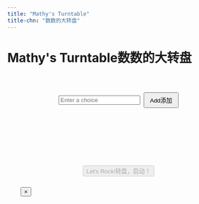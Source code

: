 ```yaml
---
title: "Mathy's Turntable"
title-chn: "数数的大转盘"
---
```


<style>
    .container {
        max-width: 600px;
        margin: 30px auto;
        background: var(--secondary-light);
        border-radius: 16px;
        box-shadow: 0 4px 18px var(--shadow-color);
        padding: 30px;
    }

    .choices-list {
        display: flex;
        flex-wrap: nowrap;
        gap: 10px;
        justify-content: flex-start;
        height: 50px;
        overflow-x: auto;           /* <-- enables horizontal scrolling */
        overflow-y: hidden;         /* optional, disable vertical scroll */
        align-items: center;        /* vertically center items */
    }

    .choice-item button {
        background: snow;
        border: 1px solid darkslategray;
        cursor: pointer;
        font-size: 12px;
        padding-top: 8px;
        padding-bottom: 8px;
        padding-left: 15px;
        padding-right: 5px;
        color: darkslategray;
        white-space: nowrap;
    }
    .choice-item button:hover {
        background: whitesmoke;
        border: 1px solid darkred;
        color: darkred;
    }
    .choice-item button:active {
        background: lightgray;
        border: 1px solid darkred;
        color: darkslategray;
    }

    #add-choice-form {
        margin-bottom: 18px;
        display: flex;
        justify-content: center;
        align-items: center;
        gap: 8px; }

    #turntable-wrapper {
        margin: 28px auto 24px auto;
        display: flex;
        flex-direction: column;
        align-items: center;
    }

    #turntable-canvas {
        display: block;
        margin: auto;
        background: var(--background-light);
        border-radius: 50%;
        box-shadow: 0 2px 8px var(--shadow-color);
    }
</style>

# <span class="eng">Mathy's Turntable</span><span class="chn">数数的大转盘</span>

<div class="container">
    <form id="add-choice-form" autocomplete="off">
        <input type="text" id="new-choice" placeholder="Enter a choice" maxlength="18" required>
        <button type="submit" id="add-choice-btn" style="padding: 6px 12px;"><span class="eng">Add</span><span class="chn">添加</span></button>
    </form>
    <div class="choices-list" id="choices-list"></div>
    <div id="turntable-wrapper">
        <canvas id="turntable-canvas" width="340" height="340"></canvas>
        <br><br>
        <button id="spin-btn" disabled><span class="eng">Let's Rock!</span><span class="chn">转盘，启动！</span></button>
    </div>
    <div id="result-modal">
        <div id="result-box">
            <div id="result-text"></div>
                <button id="close-modal-btn">×</button>
            </div>
        </div>
    </div>
</div>

<script type="module" src="main.js"></script>